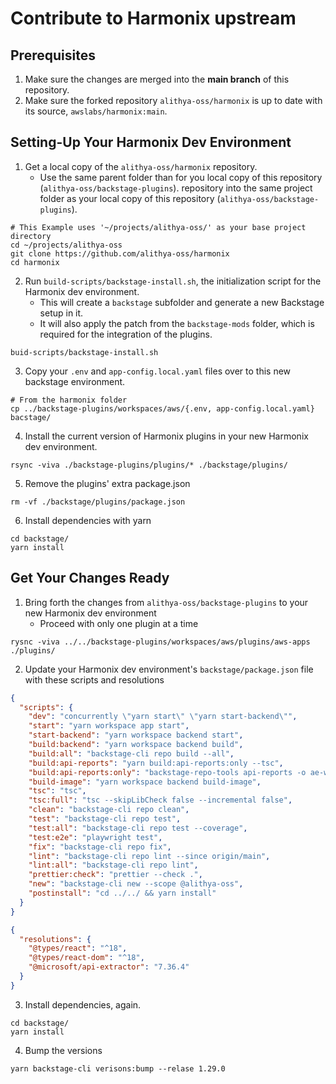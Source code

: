 # Contribute to Harmonix upstream

## Prerequisites

1. Make sure the changes are merged into the **main branch** of this repository.
2. Make sure the forked repository `alithya-oss/harmonix` is up to date with its source, `awslabs/harmonix:main`.

## Setting-Up Your Harmonix Dev Environment

1. Get a local copy of the `alithya-oss/harmonix` repository.
   - Use the same parent folder than for you local copy of this repository (`alithya-oss/backstage-plugins`).
     repository into the same project folder as your local copy of this repository (`alithya-oss/backstage-plugins`).

```shell
# This Example uses '~/projects/alithya-oss/' as your base project directory
cd ~/projects/alithya-oss
git clone https://github.com/alithya-oss/harmonix
cd harmonix
```

2. Run `build-scripts/backstage-install.sh`, the initialization script for the Harmonix dev environment.
   - This will create a `backstage` subfolder and generate a new Backstage setup in it.
   - It will also apply the patch from the `backstage-mods` folder, which is required for the integration of the
     plugins.

```shell
buid-scripts/backstage-install.sh
```

3. Copy your `.env` and `app-config.local.yaml` files over to this new backstage environment.

```shell
# From the harmonix folder
cp ../backstage-plugins/workspaces/aws/{.env, app-config.local.yaml} bacstage/
```

4. Install the current version of Harmonix plugins in your new Harmonix dev environment.

```shell
rsync -viva ./backstage-plugins/plugins/* ./backstage/plugins/
```

5. Remove the plugins' extra package.json

```shell
rm -vf ./backstage/plugins/package.json
```

6. Install dependencies with yarn

```shell
cd backstage/
yarn install
```

## Get Your Changes Ready

1. Bring forth the changes from `alithya-oss/backstage-plugins` to your new Harmonix dev environment
   - Proceed with only one plugin at a time

```shell
rysnc -viva ../../backstage-plugins/workspaces/aws/plugins/aws-apps ./plugins/
```

2. Update your Harmonix dev environment's `backstage/package.json` file with these scripts and resolutions

```json
{
  "scripts": {
    "dev": "concurrently \"yarn start\" \"yarn start-backend\"",
    "start": "yarn workspace app start",
    "start-backend": "yarn workspace backend start",
    "build:backend": "yarn workspace backend build",
    "build:all": "backstage-cli repo build --all",
    "build:api-reports": "yarn build:api-reports:only --tsc",
    "build:api-reports:only": "backstage-repo-tools api-reports -o ae-wrong-input-file-type --allow-warnings plugins/aws-apps --validate-release-tags",
    "build-image": "yarn workspace backend build-image",
    "tsc": "tsc",
    "tsc:full": "tsc --skipLibCheck false --incremental false",
    "clean": "backstage-cli repo clean",
    "test": "backstage-cli repo test",
    "test:all": "backstage-cli repo test --coverage",
    "test:e2e": "playwright test",
    "fix": "backstage-cli repo fix",
    "lint": "backstage-cli repo lint --since origin/main",
    "lint:all": "backstage-cli repo lint",
    "prettier:check": "prettier --check .",
    "new": "backstage-cli new --scope @alithya-oss",
    "postinstall": "cd ../../ && yarn install"
  }
}
```

```json
{
  "resolutions": {
    "@types/react": "^18",
    "@types/react-dom": "^18",
    "@microsoft/api-extractor": "7.36.4"
  }
}
```

3. Install dependencies, again.

```shell
cd backstage/
yarn install
```

4. Bump the versions

```shell
yarn backstage-cli verisons:bump --relase 1.29.0
```
